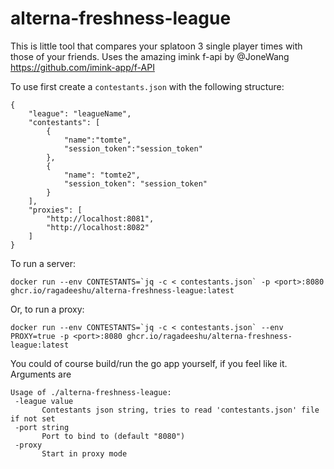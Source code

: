 # alterna-freshness-league
This is little tool that compares your splatoon 3 single player times with those of your friends. Uses the amazing imink f-api by @JoneWang https://github.com/imink-app/f-API

To use first create a `contestants.json` with the following structure:
```
{
    "league": "leagueName",
    "contestants": [
        {
            "name":"tomte",
            "session_token":"session_token"
        },
        {
            "name": "tomte2",
            "session_token": "session_token"
        }
    ],
    "proxies": [
        "http://localhost:8081",
        "http://localhost:8082"
    ]
}
```


To run a server:

 ```
 docker run --env CONTESTANTS=`jq -c < contestants.json` -p <port>:8080 ghcr.io/ragadeeshu/alterna-freshness-league:latest
 ```

Or, to run a proxy:

 ```
 docker run --env CONTESTANTS=`jq -c < contestants.json` --env PROXY=true -p <port>:8080 ghcr.io/ragadeeshu/alterna-freshness-league:latest
 ```

 You could of course build/run the go app yourself, if you feel like it. Arguments are
 ```
 Usage of ./alterna-freshness-league:
  -league value
        Contestants json string, tries to read 'contestants.json' file if not set
  -port string
        Port to bind to (default "8080")
  -proxy
        Start in proxy mode
 ```